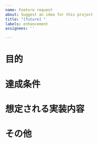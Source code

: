 ```yaml
---
name: Feature request
about: Suggest an idea for this project
title: "[future] "
labels: enhancement
assignees: ''

---
```


# 目的

# 達成条件

# 想定される実装内容

# その他
